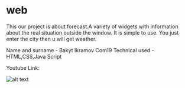 # web
This our project is about forecast.A variety of widgets with information about the real situation outside the window. It is simple to use. You just enter the city then u will get weather.


Name and surname - Bakyt Ikramov Com19
Technical used - HTML,CSS,Java Script

Youtube Link:


![alt text](screenshots/2020-12-00.png)



